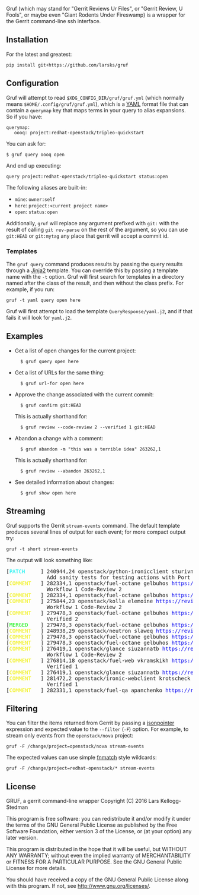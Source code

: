 Gruf (which may stand for "Gerrit Reviews Ur Files", or "Gerrit
Review, U Fools", or maybe even "Giant Rodents Under Fireswamp) is a
wrapper for the Gerrit command-line ssh interface.

## Installation

For the latest and greatest:

    pip install git+https://github.com/larsks/gruf

## Configuration

Gruf will attempt to read `$XDG_CONFIG_DIR/gruf/gruf.yml` (which
normally means `$HOME/.config/gruf/gruf.yml`), which is a [YAML][]
format file that can contain a `querymap` key that maps terms in your
query to alias expansions.  So if you have:

    querymap:
       oooq: project:redhat-openstack/tripleo-quickstart

You can ask for:

    $ gruf query oooq open

And end up executing:

    query project:redhat-openstack/tripleo-quickstart status:open

The following aliases are built-in:

- `mine`: `owner:self`
- `here`: `project:<current project name>`
- `open`: `status:open`

Additionally, `gruf` will replace any argument prefixed with `git:`
with the result of calling `git rev-parse` on the rest of the
argument, so you can use `git:HEAD` or `git:mytag` any place that
gerrit will accept a commit id.

### Templates

The `gruf query` command produces results by passing the query results
through a [Jinja2][] template.  You can override this by passing a
template name with the `-t` option.  Gruf will first search for
templates in a directory named after the class of the result, and then
without the class prefix.  For example, if you run:

    gruf -t yaml query open here

Gruf will first attempt to load the template `QueryResponse/yaml.j2`, and
if that fails it will look for `yaml.j2`.

## Examples

- Get a list of open changes for the current project:

        $ gruf query open here

- Get a list of URLs for the same thing:

        $ gruf url-for open here

- Approve the change associated with the current commit:

        $ gruf confirm git:HEAD

  This is actually shorthand for:

        $ gruf review --code-review 2 --verified 1 git:HEAD

- Abandon a change with a comment:

        $ gruf abandon -m "this was a terrible idea" 263262,1

  This is actually shorthand for:

        $ gruf review --abandon 263262,1

- See detailed information about changes:

        $ gruf show open here

## Streaming

Gruf supports the Gerrit `stream-events` command.  The default
template produces several lines of output for each event; for more
compact output try:

    gruf -t short stream-events

The output will look something like:

<pre>
[<span style="color:#00f0f0;">PATCH</span>     ] 240944,24 openstack/python-ironicclient sturivnyi <span style="color:#0000f0;">https://review.openstack.org/240944</span>
             Add sanity tests for testing actions with Port
[<span style="color:#f0f000;">COMMENT</span>   ] 282334,1 openstack/fuel-octane gelbuhos <span style="color:#0000f0;">https://review.openstack.org/282334</span>
             Workflow 1 Code-Review 2 
[<span style="color:#f0f000;">COMMENT</span>   ] 282334,1 openstack/fuel-octane gelbuhos <span style="color:#0000f0;">https://review.openstack.org/282334</span>
[<span style="color:#f0f000;">COMMENT</span>   ] 275844,23 openstack/kolla elemoine <span style="color:#0000f0;">https://review.openstack.org/275844</span>
             Workflow 1 Code-Review 2 
[<span style="color:#f0f000;">COMMENT</span>   ] 279478,3 openstack/fuel-octane gelbuhos <span style="color:#0000f0;">https://review.openstack.org/279478</span>
             Verified 2 
[<span style="color:#00f000;">MERGED</span>    ] 279478,3 openstack/fuel-octane gelbuhos <span style="color:#0000f0;">https://review.openstack.org/279478</span>
[<span style="color:#f0f000;">COMMENT</span>   ] 248938,29 openstack/neutron slaweq <span style="color:#0000f0;">https://review.openstack.org/248938</span>
[<span style="color:#f0f000;">COMMENT</span>   ] 279478,3 openstack/fuel-octane gelbuhos <span style="color:#0000f0;">https://review.openstack.org/279478</span>
[<span style="color:#f0f000;">COMMENT</span>   ] 279478,3 openstack/fuel-octane gelbuhos <span style="color:#0000f0;">https://review.openstack.org/279478</span>
[<span style="color:#f0f000;">COMMENT</span>   ] 276419,1 openstack/glance siuzannatb <span style="color:#0000f0;">https://review.openstack.org/276419</span>
             Workflow 1 Code-Review 2 
[<span style="color:#f0f000;">COMMENT</span>   ] 276814,18 openstack/fuel-web vkramskikh <span style="color:#0000f0;">https://review.openstack.org/276814</span>
             Verified 1 
[<span style="color:#f0f000;">COMMENT</span>   ] 276419,1 openstack/glance siuzannatb <span style="color:#0000f0;">https://review.openstack.org/276419</span>
[<span style="color:#f0f000;">COMMENT</span>   ] 281472,2 openstack/ironic-webclient krotscheck <span style="color:#0000f0;">https://review.openstack.org/281472</span>
             Verified 1 
[<span style="color:#f0f000;">COMMENT</span>   ] 282331,1 openstack/fuel-qa apanchenko <span style="color:#0000f0;">https://review.openstack.org/282331</span>
</pre>

## Filtering

You can filter the items returned from Gerrit by passing a
[jsonpointer][] expression and expected value to the `--filter` (`-F`)
option.  For example, to stream only events from the `openstack/nova`
project:

    gruf -F /change/project=openstack/nova stream-events

The expected values can use simple [fnmatch][] style wildcards:

    gruf -F /change/project=redhat-openstack/* stream-events

[jsonpointer]: https://tools.ietf.org/html/rfc6901
[fnmatch]: https://docs.python.org/2/library/fnmatch.html

## License

GRUF, a gerrit command-line wrapper
Copyright (C) 2016 Lars Kellogg-Stedman

This program is free software: you can redistribute it and/or modify
it under the terms of the GNU General Public License as published by
the Free Software Foundation, either version 3 of the License, or
(at your option) any later version.

This program is distributed in the hope that it will be useful,
but WITHOUT ANY WARRANTY; without even the implied warranty of
MERCHANTABILITY or FITNESS FOR A PARTICULAR PURPOSE.  See the
GNU General Public License for more details.

You should have received a copy of the GNU General Public License
along with this program.  If not, see <http://www.gnu.org/licenses/>.

[yaml]: http://yaml.org/
[jinja2]: http://jinja.pocoo.org/
